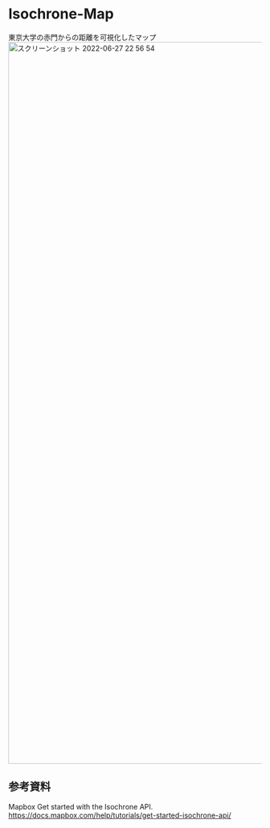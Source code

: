 # Isochrone-Map
東京大学の赤門からの距離を可視化したマップ
<img width="1438" alt="スクリーンショット 2022-06-27 22 56 54" src="https://user-images.githubusercontent.com/29940264/175958945-5921b09e-94cb-408a-802c-3fa0a037fcee.png">

## 参考資料
Mapbox Get started with the Isochrone API.  
https://docs.mapbox.com/help/tutorials/get-started-isochrone-api/
